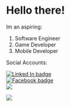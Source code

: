 <h1 style="align-self: center"> Hello there!</h1>
Im an aspiring:
<ol>
  <li>Software Engineer</li>
  <li>Game Developer</li>
  <li>Mobile Developer</li>
</ol>
<div id="social_accounts">
  <p>Social Accounts:</p>
  <a href="https://www.linkedin.com/in/fraion-hyudz-esguerra-914645125/">
      <img src="https://img.shields.io/badge/LinkedIn-blue?style=for-the-badge&logo=linkedin&logoColor=white" alt="Linked In badge"><br>
  </a>

  <a href="https://www.facebook.com/hyudz.esguerra.1">
      <img src="https://img.shields.io/badge/Facebook-blue?style=for-the-badge&logo=facebook&logoColor=white" alt="Facebook badge"><br>
  </a>

  <a href="?subject=Subject%20of%20the%20Email&body=Body%20of%20the%20Email">
       <img src="https://img.shields.io/badge/Gmail-D14836?style=for-the-badge&logo=gmail&logoColor=white">
  </a>

  ![](https://komarev.com/ghpvc/?username=Hyudz&style=for-the-badge)
</div>
